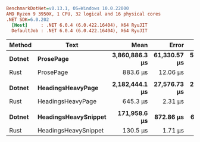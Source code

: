``` ini

BenchmarkDotNet=v0.13.1, OS=Windows 10.0.22000
AMD Ryzen 9 3950X, 1 CPU, 32 logical and 16 physical cores
.NET SDK=6.0.202
  [Host]     : .NET 6.0.4 (6.0.422.16404), X64 RyuJIT
  DefaultJob : .NET 6.0.4 (6.0.422.16404), X64 RyuJIT


```
| Method |                 Text |           Mean |        Error |       StdDev |            P95 | Ratio |  Gen 0 | Allocated |
|------- |--------------------- |---------------:|-------------:|-------------:|---------------:|------:|-------:|----------:|
| **Dotnet** |            **ProsePage** | **3,860,886.3 μs** | **61,330.57 μs** | **57,368.65 μs** | **3,964,122.8 μs** | **1.000** |      **-** |    **177 KB** |
|   Rust |            ProsePage |       883.6 μs |     12.06 μs |     11.28 μs |       899.5 μs | 0.000 | 0.9766 |     13 KB |
|        |                      |                |              |              |                |       |        |           |
| **Dotnet** |    **HeadingsHeavyPage** | **2,182,444.1 μs** | **27,576.73 μs** | **24,446.05 μs** | **2,230,336.6 μs** | **1.000** |      **-** |    **172 KB** |
|   Rust |    HeadingsHeavyPage |       645.3 μs |      2.31 μs |      1.93 μs |       648.9 μs | 0.000 | 3.9063 |     34 KB |
|        |                      |                |              |              |                |       |        |           |
| **Dotnet** | **HeadingsHeavySnippet** |   **171,958.6 μs** |    **872.86 μs** |    **681.47 μs** |   **172,782.8 μs** | **1.000** |      **-** |     **55 KB** |
|   Rust | HeadingsHeavySnippet |       130.5 μs |      1.71 μs |      1.60 μs |       133.3 μs | 0.001 | 1.7090 |     16 KB |
